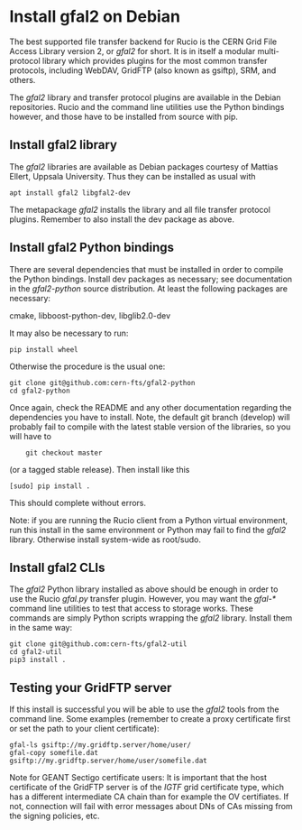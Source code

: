 Install gfal2 on Debian
=======================


The best supported file transfer backend for Rucio is the CERN Grid
File Access Library version 2, or *gfal2* for short.  It is in itself
a modular multi-protocol library which provides plugins for the most
common transfer protocols, including WebDAV, GridFTP (also known as
gsiftp), SRM, and others.

The *gfal2* library and transfer protocol plugins are available in the
Debian repositories. Rucio and the command line utilities use the
Python bindings however, and those have to be installed from source
with pip.


## Install gfal2 library

The *gfal2* libraries are available as Debian packages courtesy of Mattias Ellert, Uppsala University. Thus they can be installed as usual with

    apt install gfal2 libgfal2-dev

The metapackage *gfal2* installs the library and all file transfer protocol plugins. Remember to also install the dev package as above.


## Install gfal2 Python bindings

There are several dependencies that must be installed in order to
compile the Python bindings. Install dev packages as necessary; see
documentation in the *gfal2-python* source distribution. At least the
following packages are necessary:

cmake, libboost-python-dev, libglib2.0-dev

It may also be
necessary to run:

    pip install wheel

Otherwise the procedure is the usual one:

    git clone git@github.com:cern-fts/gfal2-python
    cd gfal2-python
	
Once again, check the README and any other documentation regarding the
dependencies you have to install.
Note, the default git branch (develop) will probably fail to compile with the latest stable version of the libraries, so you will have to

        git checkout master 
	
(or a tagged stable release). Then install like this

	[sudo] pip install .

This should complete without errors.

Note: if you are running the Rucio client from a Python virtual
environment, run this install in the same environment or Python may
fail to find the *gfal2* library. Otherwise install system-wide as
root/sudo.

	
## Install gfal2 CLIs

The *gfal2* Python library installed as above should be enough in order
to use the Rucio *gfal.py* transfer plugin. However, you may want the
*gfal-\** command line utilities to test that access to storage
works. These commands are simply Python scripts wrapping the *gfal2*
library.  Install them in the same way:

    git clone git@github.com:cern-fts/gfal2-util 
    cd gfal2-util
    pip3 install .
   
   
## Testing your GridFTP server
   
If this install is successful you will be able to use the *gfal2*
tools from the command line. Some examples (remember to create a proxy
certificate first or set the path to your client certificate):

    gfal-ls gsiftp://my.gridftp.server/home/user/ 
    gfal-copy somefile.dat gsiftp://my.gridftp.server/home/user/somefile.dat

Note for GEANT Sectigo certificate users: It is important that the
host certificate of the GridFTP server is of the *IGTF* grid
certificate type, which has a different intermediate CA chain than for
example the OV certifiates. If not, connection will fail with error
messages about DNs of CAs missing from the signing policies, etc.

